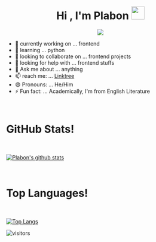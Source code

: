 <h1 align="center">Hi , I'm Plabon <img src="https://media.giphy.com/media/hvRJCLFzcasrR4ia7z/giphy.gif" width="35"></h1>
<p align="center">
  <a href="https://github.com/DenverCoder1/readme-typing-svg"><img src="https://readme-typing-svg.herokuapp.com?lines=Self+Taught+Web+Developer;DS%20|%20AI%20|%20ML%20Enthusiast;Learning&center=true&width=500&height=50"></a>
</p>

- 🔭 currently working on ... frontend  
- 🌱 learning ... python
- 👯 looking to collaborate on ... frontend projects
- 🤔 looking for help with ... frontend stuffs
- 💬 Ask me about ... anything
- 📫 reach me: ... [Linktree](https://linktr.ee/noncsdude)
- 😄 Pronouns: ... He/Him
- ⚡ Fun fact: ... Academically, I'm from English Literature

<Br>
<h1>GitHub Stats!</h1>
<Br>
  
[![Plabon's github stats](https://github-readme-stats.vercel.app/api?username=plabonkumersarker&show_icons=true&theme=merko)](https://github.com/plabonkumersarker/github-readme-stats) 
  
<Br>
<h1>Top Languages!</h1>
<Br>
  
[![Top Langs](https://github-readme-stats.vercel.app/api/top-langs/?username=plabonkumersarker&layout=compact&text_color=daf7dc&bg_color=151515)](https://github.com/plabonkumersarker/github-readme-stats)
  
  
![visitors](https://visitor-badge.laobi.icu/badge?page_id=plabonkumersarker.plabonkumersarker)
